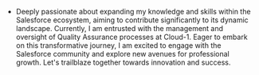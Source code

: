 - Deeply passionate about expanding my knowledge and skills within the Salesforce ecosystem, aiming to contribute significantly to its dynamic landscape. Currently, I am entrusted with the management and oversight of Quality Assurance processes at Cloud-1. Eager to embark on this transformative journey, I am excited to engage with the Salesforce community and explore new avenues for professional growth. Let's trailblaze together towards innovation and success.

<!---
Rajamanzar/Rajamanzar is a ✨ special ✨ repository because its `README.md` (this file) appears on your GitHub profile.
You can click the Preview link to take a look at your changes.
--->
